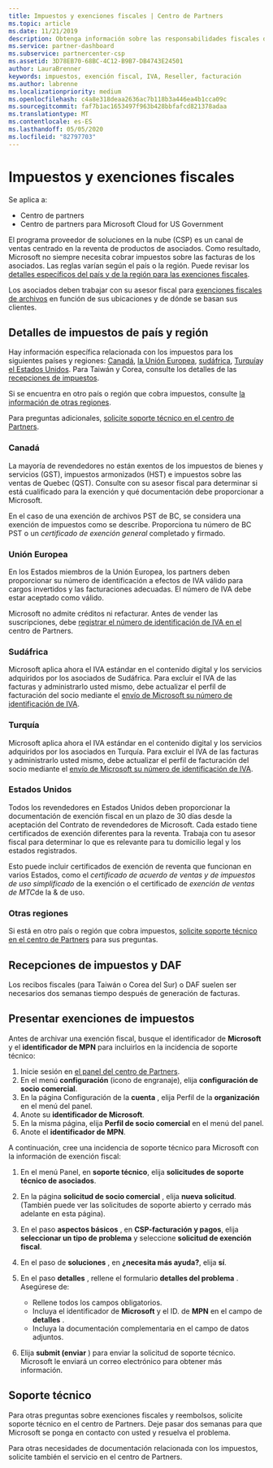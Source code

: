 ```yaml
---
title: Impuestos y exenciones fiscales | Centro de Partners
ms.topic: article
ms.date: 11/21/2019
description: Obtenga información sobre las responsabilidades fiscales de su región geográfica específica y cómo enviar exenciones fiscales para las ventas de CSP.
ms.service: partner-dashboard
ms.subservice: partnercenter-csp
ms.assetid: 3D78EB70-68BC-4C12-B9B7-DB4743E24501
author: LauraBrenner
keywords: impuestos, exención fiscal, IVA, Reseller, facturación
ms.author: labrenne
ms.localizationpriority: medium
ms.openlocfilehash: c4a8e318deaa2636ac7b118b3a446ea4b1cca09c
ms.sourcegitcommit: faf7b1ac1653497f963b428bbfafcd821378adaa
ms.translationtype: MT
ms.contentlocale: es-ES
ms.lasthandoff: 05/05/2020
ms.locfileid: "82797703"
---
```

# <a name="taxes-and-tax-exemptions"></a>Impuestos y exenciones fiscales

Se aplica a:

- Centro de partners
- Centro de partners para Microsoft Cloud for US Government

El programa proveedor de soluciones en la nube (CSP) es un canal de ventas centrado en la reventa de productos de asociados. Como resultado, Microsoft no siempre necesita cobrar impuestos sobre las facturas de los asociados. Las reglas varían según el país o la región. Puede revisar los [detalles específicos del país y de la región para las exenciones fiscales](#country-and-region-tax-details).

Los asociados deben trabajar con su asesor fiscal para [exenciones fiscales de archivos](#file-tax-exemptions) en función de sus ubicaciones y de dónde se basan sus clientes.

## <a name="country-and-region-tax-details"></a>Detalles de impuestos de país y región

Hay información específica relacionada con los impuestos para los siguientes países y regiones: [Canadá](#canada), [la Unión Europea](#european-union), [sudáfrica](#south-africa), [Turquía](#turkey)y [el Estados Unidos](#united-states). Para Taiwán y Corea, consulte los detalles de las [recepciones de impuestos](#tax-receipts-and-daf).

Si se encuentra en otro país o región que cobra impuestos, consulte [la información de otras regiones](#other-regions).

Para preguntas adicionales, [solicite soporte técnico en el centro de Partners](#support).

### <a name="canada"></a>Canadá

La mayoría de revendedores no están exentos de los impuestos de bienes y servicios (GST), impuestos armonizados (HST) e impuestos sobre las ventas de Quebec (QST). Consulte con su asesor fiscal para determinar si está cualificado para la exención y qué documentación debe proporcionar a Microsoft.

En el caso de una exención de archivos PST de BC, se considera una exención de impuestos como se describe. Proporciona tu número de BC PST o un *certificado de exención general* completado y firmado.

### <a name="european-union"></a>Unión Europea

En los Estados miembros de la Unión Europea, los partners deben proporcionar su número de identificación a efectos de IVA válido para cargos invertidos y las facturaciones adecuadas. El número de IVA debe estar aceptado como válido.

Microsoft no admite créditos ni refacturar. Antes de vender las suscripciones, debe [registrar el número de identificación de IVA en el](organization-tax-info.md) centro de Partners.

### <a name="south-africa"></a>Sudáfrica

Microsoft aplica ahora el IVA estándar en el contenido digital y los servicios adquiridos por los asociados de Sudáfrica. Para excluir el IVA de las facturas y administrarlo usted mismo, debe actualizar el perfil de facturación del socio mediante el [envío de Microsoft su número de identificación de IVA](organization-tax-info.md).

### <a name="turkey"></a>Turquía

Microsoft aplica ahora el IVA estándar en el contenido digital y los servicios adquiridos por los asociados en Turquía. Para excluir el IVA de las facturas y administrarlo usted mismo, debe actualizar el perfil de facturación del socio mediante el [envío de Microsoft su número de identificación de IVA](organization-tax-info.md).

### <a name="united-states"></a>Estados Unidos

Todos los revendedores en Estados Unidos deben proporcionar la documentación de exención fiscal en un plazo de 30 días desde la aceptación del Contrato de revendedores de Microsoft. Cada estado tiene certificados de exención diferentes para la reventa. Trabaja con tu asesor fiscal para determinar lo que es relevante para tu domicilio legal y los estados registrados.

Esto puede incluir certificados de exención de reventa que funcionan en varios Estados, como el *certificado de acuerdo de ventas y de impuestos de uso* *simplificado* de la exención o el certificado de *exención de ventas de MTC*de la & de uso.

### <a name="other-regions"></a>Otras regiones

Si está en otro país o región que cobra impuestos, [solicite soporte técnico en el centro de Partners](#support) para sus preguntas.

## <a name="tax-receipts-and-daf"></a>Recepciones de impuestos y DAF

Los recibos fiscales (para Taiwán o Corea del Sur) o DAF suelen ser necesarios dos semanas tiempo después de generación de facturas.

## <a name="file-tax-exemptions"></a>Presentar exenciones de impuestos

Antes de archivar una exención fiscal, busque el identificador de **Microsoft** y el **identificador de MPN** para incluirlos en la incidencia de soporte técnico:

1. Inicie sesión en [el panel del centro de Partners](https://partner.microsoft.com/dashboard/).
2. En el menú **configuración** (icono de engranaje), elija **configuración de socio comercial**.
3. En la página Configuración de la **cuenta** , elija Perfil de la **organización** en el menú del panel.
4. Anote su **identificador de Microsoft**.
5. En la misma página, elija **Perfil de socio comercial** en el menú del panel.
6. Anote el **identificador de MPN**.

A continuación, cree una incidencia de soporte técnico para Microsoft con la información de exención fiscal:

1. En el menú Panel, en **soporte técnico**, elija **solicitudes de soporte técnico de asociados**.
2. En la página **solicitud de socio comercial** , elija **nueva solicitud**. (También puede ver las solicitudes de soporte abierto y cerrado más adelante en esta página).
3. En el paso **aspectos básicos** , en **CSP-facturación y pagos**, elija **seleccionar un tipo de problema** y seleccione **solicitud de exención fiscal**.
4. En el paso de **soluciones** , en **¿necesita más ayuda?**, elija **sí**.
5. En el paso **detalles** , rellene el formulario **detalles del problema** . Asegúrese de:

    - Rellene todos los campos obligatorios.
    - Incluya el identificador de **Microsoft** y el ID. de **MPN** en el campo de **detalles** .
    - Incluya la documentación complementaria en el campo de datos adjuntos.

6. Elija **submit (enviar** ) para enviar la solicitud de soporte técnico. Microsoft le enviará un correo electrónico para obtener más información.

## <a name="support"></a>Soporte técnico

Para otras preguntas sobre exenciones fiscales y reembolsos, solicite soporte técnico en el centro de Partners. Deje pasar dos semanas para que Microsoft se ponga en contacto con usted y resuelva el problema.

Para otras necesidades de documentación relacionada con los impuestos, solicite también el servicio en el centro de Partners.
